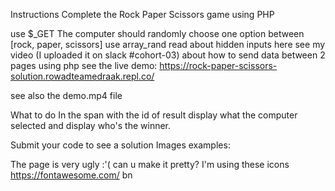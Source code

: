 Instructions
Complete the Rock Paper Scissors game using PHP

use $\_GET
The computer should randomly choose one option between [rock, paper, scissors] use array_rand
read about hidden inputs <input type="hidden"> here
see my video (I uploaded it on slack #cohort-03) about how to send data between 2 pages using php
see the live demo: https://rock-paper-scissors-solution.rowadteamedraak.repl.co/

see also the demo.mp4 file

What to do
In the span with the id of result display what the computer selected and display who's the winner.

Submit your code to see a solution
Images examples:

The page is very ugly :'( can u make it pretty?
I'm using these icons https://fontawesome.com/
bn
